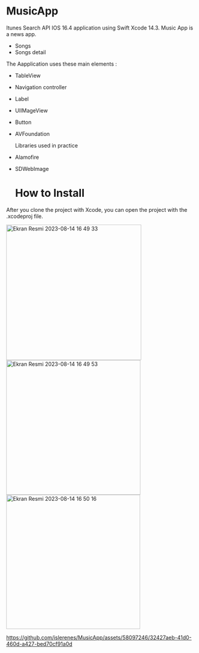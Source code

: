 # MusicApp

Itunes Search API IOS 16.4 application using Swift Xcode 14.3.
Music App is a news app.

- Songs
- Songs detail

The Aapplication uses these main elements :
- TableView
- Navigation controller
- Label 
- UIIMageView
- Button
- AVFoundation

  Libraries used in practice
- Alamofire
- SDWebImage

  # How to Install

After you clone the project with Xcode, you can open the project with the .xcodeproj file.


<img width="360" alt="Ekran Resmi 2023-08-14 16 49 33" src="https://github.com/islerenes/MusicApp/assets/58097246/81f28a53-8064-4dab-8638-1b9e38e65876">


<img width="358" alt="Ekran Resmi 2023-08-14 16 49 53" src="https://github.com/islerenes/MusicApp/assets/58097246/a4b2c1b3-bc78-46de-815b-737c75edf053">


<img width="357" alt="Ekran Resmi 2023-08-14 16 50 16" src="https://github.com/islerenes/MusicApp/assets/58097246/67ca7616-7107-439f-b5bf-80735c5aaaae">


https://github.com/islerenes/MusicApp/assets/58097246/32427aeb-41d0-460d-a427-bed70cf91a0d


